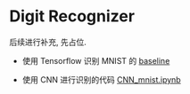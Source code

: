 # Digit Recognizer

后续进行补充, 先占位.

- 使用 Tensorflow 识别 MNIST 的 [baseline](baseline.ipynb)

- 使用 CNN 进行识别的代码 [CNN_mnist.ipynb](CNN_mnist.ipynb)
